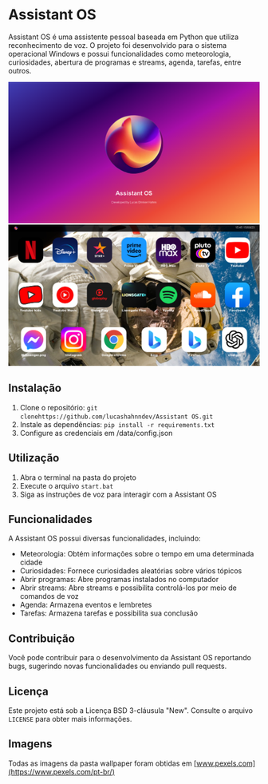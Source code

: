 # Assistant OS

Assistant OS é uma assistente pessoal baseada em Python que utiliza reconhecimento de voz. O projeto foi desenvolvido para o sistema operacional Windows e possui funcionalidades como meteorologia, curiosidades, abertura de programas e streams, agenda, tarefas, entre outros.

![Capa ](https://github.com/lucashahnndev/Assistant-OS/blob/main/assistant_os_server/image/cover.png)
![home print](https://github.com/lucashahnndev/Assistant-OS/blob/main/assistant_os_server/image/home%20print.png)


## Instalação

1. Clone o repositório: `git clonehttps://github.com/lucashahnndev/Assistant OS.git`
2. Instale as dependências: `pip install -r requirements.txt`
3. Configure as credenciais em /data/config.json

## Utilização

1. Abra o terminal na pasta do projeto
2. Execute o arquivo `start.bat`
3. Siga as instruções de voz para interagir com a Assistant OS

## Funcionalidades

A Assistant OS possui diversas funcionalidades, incluindo:

- Meteorologia: Obtém informações sobre o tempo em uma determinada cidade
- Curiosidades: Fornece curiosidades aleatórias sobre vários tópicos
- Abrir programas: Abre programas instalados no computador
- Abrir streams: Abre streams e possibilita controlá-los por meio de comandos de voz
- Agenda: Armazena eventos e lembretes
- Tarefas: Armazena tarefas e possibilita sua conclusão

## Contribuição

Você pode contribuir para o desenvolvimento da Assistant OS reportando bugs, sugerindo novas funcionalidades ou enviando pull requests.

## Licença

Este projeto está sob a Licença BSD 3-cláusula "New". Consulte o arquivo `LICENSE` para obter mais informações.

## Imagens
Todas as imagens da pasta wallpaper foram obtidas em  [www.pexels.com](https://www.pexels.com/pt-br/)

